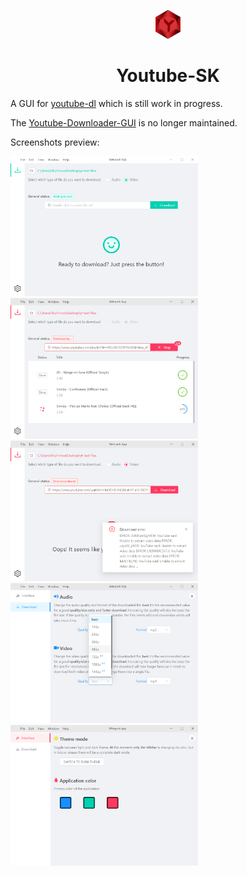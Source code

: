 <p align="center">
  <img src="assets/youtube-sk.png" width="40"> 
</p>
<h1 align="center">
  Youtube-SK
</h1>

A GUI for [youtube-dl](https://github.com/rg3/youtube-dl) which is still work in progress.

The [Youtube-Downloader-GUI](https://github.com/xylish7/Youtube-Downloader-GUI) is no longer maintained.

Screenshots preview:

<img width="300" src="assets/screen5.png"> <img width="300" src="assets/screen4.png"> <img width="300" src="assets/screen3.png"> <img width="300" src="assets/screen2.png"> <img width="300" src="assets/screen1.png">
